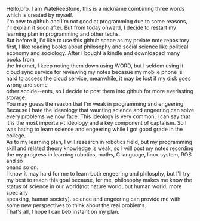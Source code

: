   Hello,bro. I am WateReeStone, this is a nickname combining three words which is created by myself.<br />
  I'm new to github and I'm not good at programming due to some reasons, I'll explain it soon after. But from today onward, I decide to restart my learning plan in programming and other techs.<br />
  But before it, I'd like to use this github space as my prviate note repository first, I like reading books about philosophy and social science like political economy and sociology. After I bought a kindle and downloaded many books from <br />the Internet, I keep noting them down using WORD, but I seldom using it cloud sync service for reviewing my notes becasue my mobile phone is hard to access the cloud service, meanwhile, it may be lost if my disk goes wrong and some <br />other accide--ents, so I decide to post them into github for more everlasting storage.<br />
  You may guess the reason that I'm weak in programming and engeering. Because I hate the ideaology that vaunting science and engeering can solve every problems we now face. This ideology is very common, I can say that it is the most importan-t ideology and a key component of captalism. So I was hating to learn science and engeering while I got good grade in the college.<br />
  As to my learning plan, I will research in robotics field, but my programming skill and related theory knowledge is weak, so I will post my notes recording the my progress in learning robotics, maths, C language, linux system, ROS and so <br />onand so on. <br />
  I know it may hard for me to learn both engeering and philosphy, but I'll try my best to reach this goal because, for me, philosophy makes me know the status of science in our world(not nature world, but human world, more specially <br />speaking, human society). science and engeering can provide me with some new perspectives to think about the real problems.<br />
  That's all, I hope I can beb instant on my plan.<br />

<!---
WateReeStone/WateReeStone is a ✨ special ✨ repository because its `README.md` (this file) appears on your GitHub profile.
You can click the Preview link to take a look at your changes.
--->
